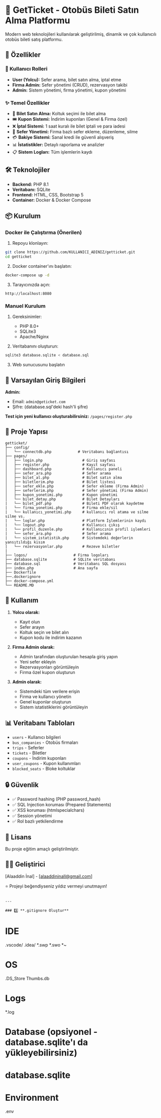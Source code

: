 # 🎫 GetTicket - Otobüs Bileti Satın Alma Platformu

Modern web teknolojileri kullanılarak geliştirilmiş, dinamik ve çok kullanıcılı otobüs bileti satış platformu.

## 🚀 Özellikler

### 👥 Kullanıcı Rolleri
- **User (Yolcu):** Sefer arama, bilet satın alma, iptal etme
- **Firma Admin:** Sefer yönetimi (CRUD), rezervasyon takibi
- **Admin:** Sistem yönetimi, firma yönetimi, kupon yönetimi

### ✨ Temel Özellikler
- 🎫 **Bilet Satın Alma:** Koltuk seçimi ile bilet alma
- 🎟️ **Kupon Sistemi:** İndirim kuponları (Genel & Firma özel)
- ❌ **İptal Sistemi:** 1 saat kuralı ile bilet iptali ve para iadesi
- 🚌 **Sefer Yönetimi:** Firma bazlı sefer ekleme, düzenleme, silme
- 💳 **Bakiye Sistemi:** Sanal kredi ile güvenli alışveriş
- 📊 **İstatistikler:** Detaylı raporlama ve analizler
- 📋 **Sistem Logları:** Tüm işlemlerin kaydı

## 🛠️ Teknolojiler

- **Backend:** PHP 8.1
- **Veritabanı:** SQLite
- **Frontend:** HTML, CSS, Bootstrap 5
- **Container:** Docker & Docker Compose

## 📦 Kurulum

### Docker ile Çalıştırma (Önerilen)

1. Repoyu klonlayın:
```bash
git clone https://github.com/KULLANICI_ADINIZ/getticket.git
cd getticket
```

2. Docker container'ını başlatın:
```bash
docker-compose up -d
```

3. Tarayıcınızda açın:
```
http://localhost:8080
```

### Manuel Kurulum

1. Gereksinimler:
   - PHP 8.0+
   - SQLite3
   - Apache/Nginx

2. Veritabanını oluşturun:
```bash
sqlite3 database.sqlite < database.sql
```

3. Web sunucusunu başlatın

## 👤 Varsayılan Giriş Bilgileri

**Admin:**
- Email: `admin@geticket.com`
- Şifre: (database.sql'deki hash'li şifre)

**Test için yeni kullanıcı oluşturabilirsiniz:** `/pages/register.php`

## 📁 Proje Yapısı
```
getticket/
├── config/
│   └── connectdb.php            # Veritabanı bağlantısı
├── pages/
│   ├── login.php                  # Giriş sayfası
│   ├── register.php               # Kayıt sayfası
│   ├── dashboard.php              # Kullanıcı paneli
│   ├── sefer_ara.php              # Sefer arama
│   ├── bilet_al.php               # Bilet satın alma
│   ├── biletlerim.php             # Bilet listesi
│   ├── sefer_ekle.php             # Sefer ekleme (Firma Admin)
│   ├── seferlerim.php             # Sefer yönetimi (Firma Admin)
│   ├── kupon_yonetimi.php         # Kupon yönetimi
│   └── bilet_detay.php            # Bilet Detayları
|   └── bilet_pdf.php              # Bileti PDF olarak kaydetme
|   └── firma_yonetimi.php         # Firma ekle/sil
|   └── kullanıcı_yonetimi.php     # kullanıcı rol atama ve silme silme vs.
|   └── loglar.php                 # Platform İşlemlerinin kaydı
|   └── logout.php                 # Kullanıcı çıkış
|   └── profil_duzenle.php         # Kullanıcının profil işlemleri
|   └── sefer_ara.php              # Sefer arama
|   └── sistem_istatistik.php      # Sistemdeki değerlerin yansıtıldığı kısım
|   └── rezervasyonlar.php         # Rezeve biletler
|
├── logos/                     # Firma logoları
├── database.sqlite            # SQLite veritabanı
├── database.sql               # Veritabanı SQL dosyası
├── index.php                  # Ana sayfa
├── Dockerfile
├──.dockerignore
├── docker-compose.yml
└── README.MD
```

## 🎯 Kullanım

1. **Yolcu olarak:**
   - Kayıt olun
   - Sefer arayın
   - Koltuk seçin ve bilet alın
   - Kupon kodu ile indirim kazanın

2. **Firma Admin olarak:**
   - Admin tarafından oluşturulan hesapla giriş yapın
   - Yeni sefer ekleyin
   - Rezervasyonları görüntüleyin
   - Firma özel kupon oluşturun

3. **Admin olarak:**
   - Sistemdeki tüm verilere erişin
   - Firma ve kullanıcı yönetin
   - Genel kuponlar oluşturun
   - Sistem istatistiklerini görüntüleyin

## 📊 Veritabanı Tabloları

- `users` - Kullanıcı bilgileri
- `bus_companies` - Otobüs firmaları
- `trips` - Seferler
- `tickets` - Biletler
- `coupons` - İndirim kuponları
- `user_coupons` - Kupon kullanımları
- `blocked_seats` - Bloke koltuklar

## 🔒 Güvenlik

- ✅ Password hashing (PHP password_hash)
- ✅ SQL Injection koruması (Prepared Statements)
- ✅ XSS koruması (htmlspecialchars)
- ✅ Session yönetimi
- ✅ Rol bazlı yetkilendirme

## 📝 Lisans

Bu proje eğitim amaçlı geliştirilmiştir.

## 👨‍💻 Geliştirici

[Alaaddin İnal] - [alaaddininall@gmail.com]


⭐ Projeyi beğendiyseniz yıldız vermeyi unutmayın!
```

---

### 3️⃣ **.gitignore Oluştur**
```
# IDE
.vscode/
.idea/
*.swp
*.swo
*~

# OS
.DS_Store
Thumbs.db

# Logs
*.log

# Database (opsiyonel - database.sqlite'ı da yükleyebilirsiniz)
# database.sqlite

# Environment
.env